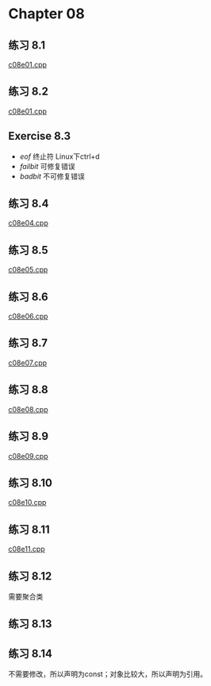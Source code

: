 # Chapter 08

## 练习 8.1

[c08e01.cpp](c08e01.cpp)

## 练习 8.2

[c08e01.cpp](c08e01.cpp)

## Exercise 8.3

* *eof* 终止符 Linux下ctrl+d
* *failbit* 可修复错误
* *badbit* 不可修复错误

## 练习 8.4

[c08e04.cpp](c08e04.cpp)

## 练习 8.5

[c08e05.cpp](c08e04.cpp)

## 练习 8.6

[c08e06.cpp](c08e06.cpp)

## 练习 8.7

[c08e07.cpp](c08e07.cpp)

## 练习 8.8

[c08e08.cpp](c08e08.cpp)

## 练习 8.9

[c08e09.cpp](c08e09.cpp)

## 练习 8.10

[c08e10.cpp](c08e10.cpp)

## 练习 8.11

[c08e11.cpp](c08e11.cpp)

## 练习 8.12

需要聚合类

## 练习 8.13

## 练习 8.14

不需要修改，所以声明为const；对象比较大，所以声明为引用。